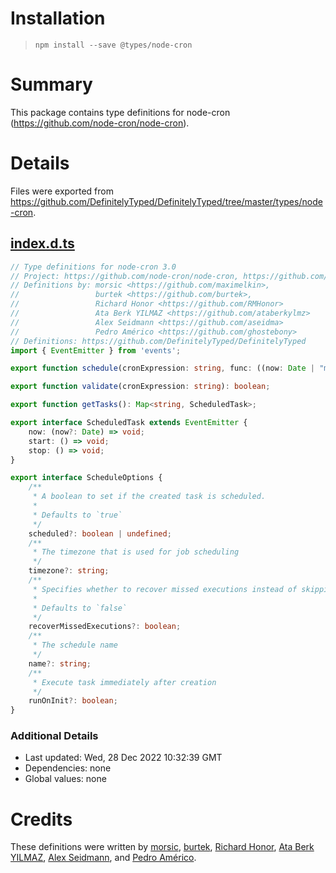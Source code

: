# Installation
> `npm install --save @types/node-cron`

# Summary
This package contains type definitions for node-cron (https://github.com/node-cron/node-cron).

# Details
Files were exported from https://github.com/DefinitelyTyped/DefinitelyTyped/tree/master/types/node-cron.
## [index.d.ts](https://github.com/DefinitelyTyped/DefinitelyTyped/tree/master/types/node-cron/index.d.ts)
````ts
// Type definitions for node-cron 3.0
// Project: https://github.com/node-cron/node-cron, https://github.com/merencia/node-cron
// Definitions by: morsic <https://github.com/maximelkin>,
//                 burtek <https://github.com/burtek>,
//                 Richard Honor <https://github.com/RMHonor>
//                 Ata Berk YILMAZ <https://github.com/ataberkylmz>
//                 Alex Seidmann <https://github.com/aseidma>
//                 Pedro Américo <https://github.com/ghostebony>
// Definitions: https://github.com/DefinitelyTyped/DefinitelyTyped
import { EventEmitter } from 'events';

export function schedule(cronExpression: string, func: ((now: Date | "manual" | "init") => void) | string, options?: ScheduleOptions): ScheduledTask;

export function validate(cronExpression: string): boolean;

export function getTasks(): Map<string, ScheduledTask>;

export interface ScheduledTask extends EventEmitter {
    now: (now?: Date) => void;
    start: () => void;
    stop: () => void;
}

export interface ScheduleOptions {
    /**
     * A boolean to set if the created task is scheduled.
     *
     * Defaults to `true`
     */
    scheduled?: boolean | undefined;
    /**
     * The timezone that is used for job scheduling
     */
    timezone?: string;
    /**
     * Specifies whether to recover missed executions instead of skipping them.
     *
     * Defaults to `false`
     */
    recoverMissedExecutions?: boolean;
    /**
     * The schedule name
     */
    name?: string;
    /**
     * Execute task immediately after creation
     */
    runOnInit?: boolean;
}

````

### Additional Details
 * Last updated: Wed, 28 Dec 2022 10:32:39 GMT
 * Dependencies: none
 * Global values: none

# Credits
These definitions were written by [morsic](https://github.com/maximelkin), [burtek](https://github.com/burtek), [Richard Honor](https://github.com/RMHonor), [Ata Berk YILMAZ](https://github.com/ataberkylmz), [Alex Seidmann](https://github.com/aseidma), and [Pedro Américo](https://github.com/ghostebony).

